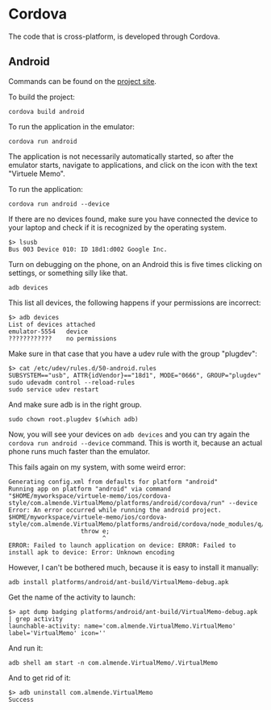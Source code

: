 # Cordova

The code that is cross-platform, is developed through Cordova.

## Android

Commands can be found on the [project site](https://cordova.apache.org/docs/en/3.4.0/guide_platforms_ubuntu_index.md.html).

To build the project:

    cordova build android

To run the application in the emulator:

    cordova run android

The application is not necessarily automatically started, so after the emulator starts, navigate to applications, and click on the icon with the text "Virtuele Memo".

To run the application:

    cordova run android --device

If there are no devices found, make sure you have connected the device to your laptop and check if it is recognized by the operating system.

    $> lsusb
    Bus 003 Device 010: ID 18d1:d002 Google Inc. 

Turn on debugging on the phone, on an Android this is five times clicking on settings, or something silly like that.

    adb devices

This list all devices, the following happens if your permissions are incorrect:

    $> adb devices
    List of devices attached 
    emulator-5554	device
    ????????????	no permissions

Make sure in that case that you have a udev rule with the group "plugdev":

    $> cat /etc/udev/rules.d/50-android.rules 
    SUBSYSTEM=="usb", ATTR{idVendor}=="18d1", MODE="0666", GROUP="plugdev"
    sudo udevadm control --reload-rules
    sudo service udev restart

And make sure adb is in the right group.

    sudo chown root.plugdev $(which adb)

Now, you will see your devices on `adb devices` and you can try again the `cordova run android --device` command. This is worth it, because an actual phone runs much faster than the emulator.

This fails again on my system, with some weird error:

```
Generating config.xml from defaults for platform "android"
Running app on platform "android" via command "$HOME/myworkspace/virtuele-memo/ios/cordova-style/com.almende.VirtualMemo/platforms/android/cordova/run" --device
Error: An error occurred while running the android project.
$HOME/myworkspace/virtuele-memo/ios/cordova-style/com.almende.VirtualMemo/platforms/android/cordova/node_modules/q/q.js:126
                    throw e;
                          ^
ERROR: Failed to launch application on device: ERROR: Failed to install apk to device: Error: Unknown encoding
```

However, I can't be bothered much, because it is easy to install it manually:

    adb install platforms/android/ant-build/VirtualMemo-debug.apk

Get the name of the activity to launch:

    $> apt dump badging platforms/android/ant-build/VirtualMemo-debug.apk | grep activity
    launchable-activity: name='com.almende.VirtualMemo.VirtualMemo'  label='VirtualMemo' icon=''

And run it:

    adb shell am start -n com.almende.VirtualMemo/.VirtualMemo

And to get rid of it:

    $> adb uninstall com.almende.VirtualMemo
    Success


